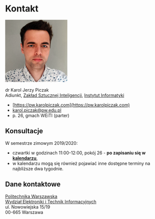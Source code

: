 # Kontakt

![](.gitbook/assets/karolpiczak-2019.png)

dr Karol Jerzy Piczak  
Adiunkt, [Zakład Sztucznej Inteligencji](http://ai.ii.pw.edu.pl/), [Instytut Informatyki](http://ii.pw.edu.pl)

* [https://pw.karolpiczak.com](https://pw.karolpiczak.com)  
* [karol.piczak@pw.edu.pl](mailto:karol.piczak@pw.edu.pl)  
* p. 26, gmach WEiTI \(parter\)  

## Konsultacje

W semestrze zimowym 2019/2020:

* czwartki w godzinach 11:00-12:00, pokój 26 - **po zapisaniu się w** [**kalendarzu**](https://calendly.com/karolpiczak/),
* w kalendarzu mogą się również pojawiać inne dostępne terminy na najbliższe dwa tygodnie.

## Dane kontaktowe

[Politechnika Warszawska    
](https://www.pw.edu.pl/)[Wydział Elektroniki i Technik Informacyjnych](http://www.elka.pw.edu.pl/)  
ul. Nowowiejska 15/19  
00-665 Warszawa

